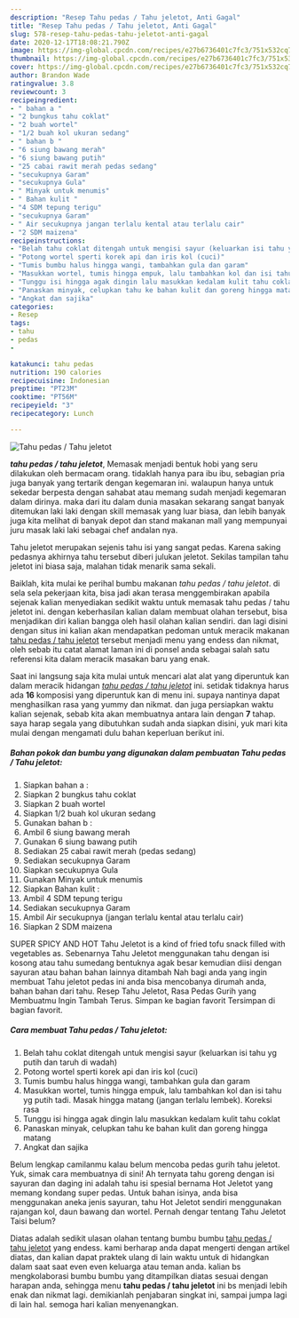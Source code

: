 ```yaml
---
description: "Resep Tahu pedas / Tahu jeletot, Anti Gagal"
title: "Resep Tahu pedas / Tahu jeletot, Anti Gagal"
slug: 578-resep-tahu-pedas-tahu-jeletot-anti-gagal
date: 2020-12-17T18:08:21.790Z
image: https://img-global.cpcdn.com/recipes/e27b6736401c7fc3/751x532cq70/tahu-pedas-tahu-jeletot-foto-resep-utama.jpg
thumbnail: https://img-global.cpcdn.com/recipes/e27b6736401c7fc3/751x532cq70/tahu-pedas-tahu-jeletot-foto-resep-utama.jpg
cover: https://img-global.cpcdn.com/recipes/e27b6736401c7fc3/751x532cq70/tahu-pedas-tahu-jeletot-foto-resep-utama.jpg
author: Brandon Wade
ratingvalue: 3.8
reviewcount: 3
recipeingredient:
- " bahan a "
- "2 bungkus tahu coklat"
- "2 buah wortel"
- "1/2 buah kol ukuran sedang"
- " bahan b "
- "6 siung bawang merah"
- "6 siung bawang putih"
- "25 cabai rawit merah pedas sedang"
- "secukupnya Garam"
- "secukupnya Gula"
- " Minyak untuk menumis"
- " Bahan kulit "
- "4 SDM tepung terigu"
- "secukupnya Garam"
- " Air secukupnya jangan terlalu kental atau terlalu cair"
- "2 SDM maizena"
recipeinstructions:
- "Belah tahu coklat ditengah untuk mengisi sayur (keluarkan isi tahu yg putih dan taruh di wadah)"
- "Potong wortel sperti korek api dan iris kol (cuci)"
- "Tumis bumbu halus hingga wangi, tambahkan gula dan garam"
- "Masukkan wortel, tumis hingga empuk, lalu tambahkan kol dan isi tahu yg putih tadi. Masak hingga matang (jangan terlalu lembek). Koreksi rasa"
- "Tunggu isi hingga agak dingin lalu masukkan kedalam kulit tahu coklat"
- "Panaskan minyak, celupkan tahu ke bahan kulit dan goreng hingga matang"
- "Angkat dan sajika"
categories:
- Resep
tags:
- tahu
- pedas
- 

katakunci: tahu pedas  
nutrition: 190 calories
recipecuisine: Indonesian
preptime: "PT23M"
cooktime: "PT56M"
recipeyield: "3"
recipecategory: Lunch

---
```



![Tahu pedas / Tahu jeletot](https://img-global.cpcdn.com/recipes/e27b6736401c7fc3/751x532cq70/tahu-pedas-tahu-jeletot-foto-resep-utama.jpg)

<b><i>tahu pedas / tahu jeletot</i></b>, Memasak menjadi bentuk hobi yang seru dilakukan oleh bermacam orang. tidaklah hanya para ibu ibu, sebagian pria juga banyak yang tertarik dengan kegemaran ini. walaupun hanya untuk sekedar berpesta dengan sahabat atau memang sudah menjadi kegemaran dalam dirinya. maka dari itu dalam dunia masakan sekarang sangat banyak ditemukan laki laki dengan skill memasak yang luar biasa, dan lebih banyak juga kita melihat di banyak depot dan stand makanan mall yang mempunyai juru masak laki laki sebagai chef andalan nya.

Tahu jeletot merupakan sejenis tahu isi yang sangat pedas. Karena saking pedasnya akhirnya tahu tersebut diberi julukan jeletot. Sekilas tampilan tahu jeletot ini biasa saja, malahan tidak menarik sama sekali.

Baiklah, kita mulai ke perihal bumbu makanan <i>tahu pedas / tahu jeletot</i>. di sela sela pekerjaan kita, bisa jadi akan terasa menggembirakan apabila sejenak kalian menyediakan sedikit waktu untuk memasak tahu pedas / tahu jeletot ini. dengan keberhasilan kalian dalam membuat olahan tersebut, bisa menjadikan diri kalian bangga oleh hasil olahan kalian sendiri. dan lagi disini dengan situs ini kalian akan mendapatkan pedoman untuk meracik makanan <u>tahu pedas / tahu jeletot</u> tersebut menjadi menu yang endess dan nikmat, oleh sebab itu catat alamat laman ini di ponsel anda sebagai salah satu referensi kita dalam meracik masakan baru yang enak.


Saat ini langsung saja kita mulai untuk mencari alat alat yang diperuntuk kan dalam meracik hidangan <u><i>tahu pedas / tahu jeletot</i></u> ini. setidak tidaknya harus ada <b>16</b> komposisi yang diperuntuk kan di menu ini. supaya nantinya dapat menghasilkan rasa yang yummy dan nikmat. dan juga persiapkan waktu kalian sejenak, sebab kita akan membuatnya antara lain dengan <b>7</b> tahap. saya harap segala yang dibutuhkan sudah anda siapkan disini, yuk mari kita mulai dengan mengamati dulu bahan keperluan berikut ini.

<!--inarticleads1-->

##### Bahan pokok dan bumbu yang digunakan dalam pembuatan Tahu pedas / Tahu jeletot:

1. Siapkan  bahan a :
1. Siapkan 2 bungkus tahu coklat
1. Siapkan 2 buah wortel
1. Siapkan 1/2 buah kol ukuran sedang
1. Gunakan  bahan b :
1. Ambil 6 siung bawang merah
1. Gunakan 6 siung bawang putih
1. Sediakan 25 cabai rawit merah (pedas sedang)
1. Sediakan secukupnya Garam
1. Siapkan secukupnya Gula
1. Gunakan  Minyak untuk menumis
1. Siapkan  Bahan kulit :
1. Ambil 4 SDM tepung terigu
1. Sediakan secukupnya Garam
1. Ambil  Air secukupnya (jangan terlalu kental atau terlalu cair)
1. Siapkan 2 SDM maizena


SUPER SPICY AND HOT Tahu Jeletot is a kind of fried tofu snack filled with vegetables as. Sebenarnya Tahu Jeletot menggunakan tahu dengan isi kosong atau tahu sumedang bentuknya agak besar kemudian diisi dengan sayuran atau bahan bahan lainnya ditambah Nah bagi anda yang ingin membuat Tahu jeletot pedas ini anda bisa mencobanya dirumah anda, bahan bahan dari tahu. Resep Tahu Jeletot, Rasa Pedas Gurih yang Membuatmu Ingin Tambah Terus. Simpan ke bagian favorit Tersimpan di bagian favorit. 

<!--inarticleads2-->

##### Cara membuat Tahu pedas / Tahu jeletot:

1. Belah tahu coklat ditengah untuk mengisi sayur (keluarkan isi tahu yg putih dan taruh di wadah)
1. Potong wortel sperti korek api dan iris kol (cuci)
1. Tumis bumbu halus hingga wangi, tambahkan gula dan garam
1. Masukkan wortel, tumis hingga empuk, lalu tambahkan kol dan isi tahu yg putih tadi. Masak hingga matang (jangan terlalu lembek). Koreksi rasa
1. Tunggu isi hingga agak dingin lalu masukkan kedalam kulit tahu coklat
1. Panaskan minyak, celupkan tahu ke bahan kulit dan goreng hingga matang
1. Angkat dan sajika


Belum lengkap camilanmu kalau belum mencoba pedas gurih tahu jeletot. Yuk, simak cara membuatnya di sini! Ah ternyata tahu goreng dengan isi sayuran dan daging ini adalah tahu isi spesial bernama Hot Jeletot yang memang kondang super pedas. Untuk bahan isinya, anda bisa menggunakan aneka jenis sayuran, tahu Hot Jeletot sendiri menggunakan rajangan kol, daun bawang dan wortel. Pernah dengar tentang Tahu Jeletot Taisi belum? 

Diatas adalah sedikit ulasan olahan tentang bumbu bumbu <u>tahu pedas / tahu jeletot</u> yang endess. kami berharap anda dapat mengerti dengan artikel diatas, dan kalian dapat praktek ulang di lain waktu untuk di hidangkan dalam saat saat even even keluarga atau teman anda. kalian bs mengkolaborasi bumbu bumbu yang ditampilkan diatas sesuai dengan harapan anda, sehingga menu <b>tahu pedas / tahu jeletot</b> ini bs menjadi lebih enak dan nikmat lagi. demikianlah penjabaran singkat ini, sampai jumpa lagi di lain hal. semoga hari kalian menyenangkan.
